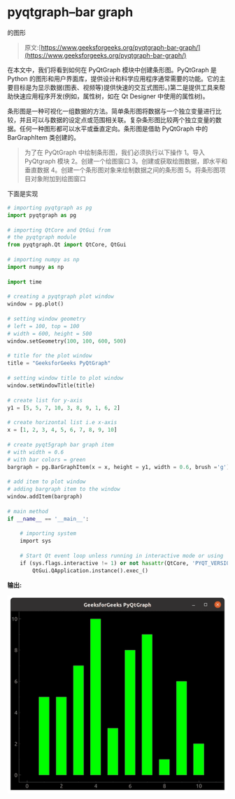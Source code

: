 # pyqtgraph–bar graph

的图形

> 原文:[https://www.geeksforgeeks.org/pyqtgraph-bar-graph/](https://www.geeksforgeeks.org/pyqtgraph-bar-graph/)

在本文中，我们将看到如何在 PyQtGraph 模块中创建条形图。PyQtGraph 是 Python 的图形和用户界面库，提供设计和科学应用程序通常需要的功能。它的主要目标是为显示数据(图表、视频等)提供快速的交互式图形。)第二是提供工具来帮助快速应用程序开发(例如，属性树，如在 Qt Designer 中使用的属性树)。

条形图是一种可视化一组数据的方法。简单条形图将数据与一个独立变量进行比较，并且可以与数据的设定点或范围相关联。复杂条形图比较两个独立变量的数据。任何一种图形都可以水平或垂直定向。条形图是借助 PyQtGraph 中的 BarGraphItem 类创建的。

> 为了在 PyQtGraph 中绘制条形图，我们必须执行以下操作
> 1。导入 PyQtgraph 模块
> 2。创建一个绘图窗口
> 3。创建或获取绘图数据，即水平和垂直数据
> 4。创建一个条形图对象来绘制数据之间的条形图
> 5。将条形图项目对象附加到绘图窗口

下面是实现

```py
# importing pyqtgraph as pg
import pyqtgraph as pg

# importing QtCore and QtGui from 
# the pyqtgraph module
from pyqtgraph.Qt import QtCore, QtGui

# importing numpy as np
import numpy as np

import time

# creating a pyqtgraph plot window
window = pg.plot()

# setting window geometry
# left = 100, top = 100
# width = 600, height = 500
window.setGeometry(100, 100, 600, 500)

# title for the plot window
title = "GeeksforGeeks PyQtGraph"

# setting window title to plot window
window.setWindowTitle(title)

# create list for y-axis
y1 = [5, 5, 7, 10, 3, 8, 9, 1, 6, 2]

# create horizontal list i.e x-axis
x = [1, 2, 3, 4, 5, 6, 7, 8, 9, 10]

# create pyqt5graph bar graph item
# with width = 0.6
# with bar colors = green
bargraph = pg.BarGraphItem(x = x, height = y1, width = 0.6, brush ='g')

# add item to plot window
# adding bargraph item to the window
window.addItem(bargraph)

# main method
if __name__ == '__main__':

    # importing system
    import sys

    # Start Qt event loop unless running in interactive mode or using
    if (sys.flags.interactive != 1) or not hasattr(QtCore, 'PYQT_VERSION'):
        QtGui.QApplication.instance().exec_()
```

**输出:**

![pyqtgraph-bar-graph](img/c078ca8ec5f23f5e7c1700a285350368.png)